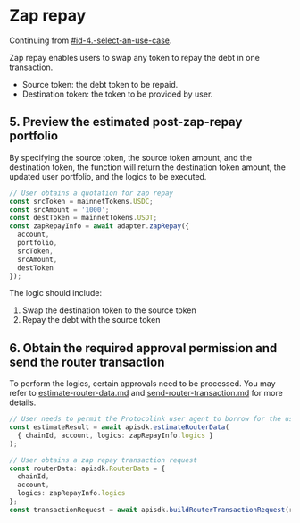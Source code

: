 # Zap repay

Continuing from [#id-4.-select-an-use-case](./#id-4.-select-an-use-case "mention").

Zap repay enables users to swap any token to repay the debt in one transaction.

* Source token: the debt token to be repaid.
* Destination token: the token to be provided by user.

## 5. Preview the estimated post-zap-repay portfolio

By specifying the source token, the source token amount, and the destination token, the function will return the destination token amount, the updated user portfolio, and the logics to be executed.

```typescript
// User obtains a quotation for zap repay
const srcToken = mainnetTokens.USDC;
const srcAmount = '1000';
const destToken = mainnetTokens.USDT;
const zapRepayInfo = await adapter.zapRepay({
  account,
  portfolio,
  srcToken,
  srcAmount,
  destToken
});
```

The logic should include:

1. Swap the destination token to the source token
2. Repay the debt with the source token

## 6. Obtain the required approval permission and send the router transaction

To perform the logics, certain approvals need to be processed. You may refer to [estimate-router-data.md](../../protocolink-sdk/estimate-router-data.md "mention") and [send-router-transaction.md](../../protocolink-sdk/send-router-transaction.md "mention") for more details.

```typescript
// User needs to permit the Protocolink user agent to borrow for the user
const estimateResult = await apisdk.estimateRouterData(
  { chainId, account, logics: zapRepayInfo.logics }
);

// User obtains a zap repay transaction request
const routerData: apisdk.RouterData = {
  chainId,
  account,
  logics: zapRepayInfo.logics
};
const transactionRequest = await apisdk.buildRouterTransactionRequest(routerData);
```
